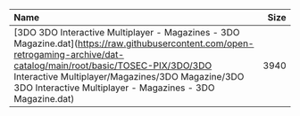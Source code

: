|Name|Size|
|:---|---:|
|[3DO 3DO Interactive Multiplayer - Magazines - 3DO Magazine.dat](https://raw.githubusercontent.com/open-retrogaming-archive/dat-catalog/main/root/basic/TOSEC-PIX/3DO/3DO Interactive Multiplayer/Magazines/3DO Magazine/3DO 3DO Interactive Multiplayer - Magazines - 3DO Magazine.dat)|3940|
